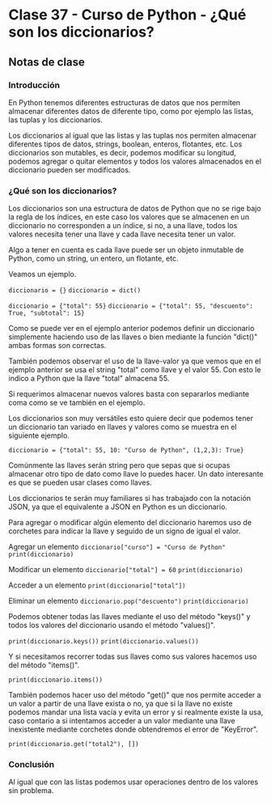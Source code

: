 # Clase 37 - Curso de Python - ¿Qué son los diccionarios?

## Notas de clase

### Introducción
En Python tenemos diferentes estructuras de datos que nos permiten almacenar diferentes datos de diferente tipo, como por ejemplo las listas, las tuplas y los diccionarios.

Los diccionarios al igual que las listas y las tuplas nos permiten almacenar diferentes tipos de datos, strings, boolean, enteros, flotantes, etc. Los diccionarios son mutables, es decir, podemos modificar su longitud, podemos agregar o quitar elementos y todos los valores almacenados en el diccionario pueden ser modificados.

### ¿Qué son los diccionarios?

Los diccionarios son una estructura de datos de Python que no se rige bajo la regla de los índices, en este caso los valores que se almacenen en un diccionario no corresponden a un índice, si no, a una llave, todos los valores necesita tener una llave y cada llave necesita tener un valor.

Algo a tener en cuenta es cada llave puede ser un objeto inmutable de Python, como un string, un entero, un flotante, etc.

Veamos un ejemplo.

`diccionario = {}`
`diccionario = dict()`

`diccionario = {"total": 55}`
`diccionario = {"total": 55, "descuento": True, "subtotal": 15}`

Como se puede ver en el ejemplo anterior podemos definir un diccionario simplemente haciendo uso de las llaves o bien mediante la función "dict()" ambas formas son correctas.

También podemos observar el uso de la llave-valor ya que vemos que en el ejemplo anterior se usa el string "total" como llave y el valor 55. Con esto le indico a Python que la llave "total" almacena 55.

Si requerimos almacenar nuevos valores basta con separarlos mediante coma como se ve también en el ejemplo.

Los diccionarios son muy versátiles esto quiere decir que podemos tener un diccionario tan variado en llaves y valores como se muestra en el siguiente ejemplo.

`diccionario = {"total": 55, 10: "Curso de Python", (1,2,3): True}`

Comúnmente las llaves serán string pero que sepas que si ocupas almacenar otro tipo de dato como llave lo puedes hacer. Un dato interesante es que se pueden usar clases como llaves.

Los diccionarios te serán muy familiares si has trabajado con la notación JSON, ya que el equivalente a JSON en Python es un diccionario.

Para agregar o modificar algún elemento del diccionario haremos uso de corchetes para indicar la llave y seguido de un signo de igual el valor.

Agregar un elemento
`diccionario["curso"] = "Curso de Python"`
`print(diccionario)`

Modificar un elemento
`diccionario["total"] = 60`
`print(diccionario)`

Acceder a un elemento
`print(diccionario["total"])`

Eliminar un elemento
`diccionario.pop("descuento")`
`print(diccionario)`


Podemos obtener todas las llaves mediante el uso del método "keys()" y todos los valores del diccionario usando el método "values()".

`print(diccionario.keys())`
`print(diccionario.values())`

Y si necesitamos recorrer todas sus llaves como sus valores hacemos uso del método "items()".

`print(diccionario.items())`

También podemos hacer uso del método "get()" que nos permite acceder a un valor a partir de una llave exista o no, ya que si la llave no existe podemos mandar una lista vacía y evita un error y si realmente existe la usa, caso contario a si intentamos acceder a un valor mediante una llave inexistente mediante corchetes donde obtendremos el error de "KeyError".

`print(diccionario.get("total2"), [])`


### Conclusión 

Al igual que con las listas podemos usar operaciones dentro de los valores sin problema.